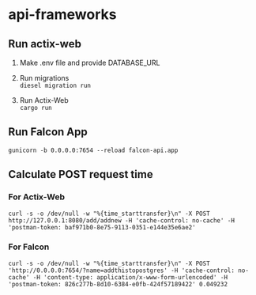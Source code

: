 # api-frameworks

## Run actix-web

1. Make .env file and provide DATABASE_URL

2. Run migrations </br>
   `diesel migration run`

3. Run Actix-Web </br>
   `cargo run`

## Run Falcon App

`gunicorn -b 0.0.0.0:7654 --reload falcon-api.app`

## Calculate POST request time

### For Actix-Web

`curl -s -o /dev/null -w "%{time_starttransfer}\n" -X POST http://127.0.0.1:8080/add/addnew -H 'cache-control: no-cache' -H 'postman-token: baf971b0-8e75-9113-0351-e144e35e6ae2'`

### For Falcon

`curl -s -o /dev/null -w "%{time_starttransfer}\n" -X POST 'http://0.0.0.0:7654/?name=addthistopostgres' -H 'cache-control: no-cache' -H 'content-type: application/x-www-form-urlencoded' -H 'postman-token: 826c277b-8d10-6384-e0fb-424f57189422' 0.049232`
